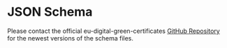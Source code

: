 # JSON Schema

Please contact the official eu-digital-green-certificates [GitHub Repository](https://github.com/eu-digital-green-certificates/ehn-dgc-schema) for the newest versions of the schema files.
